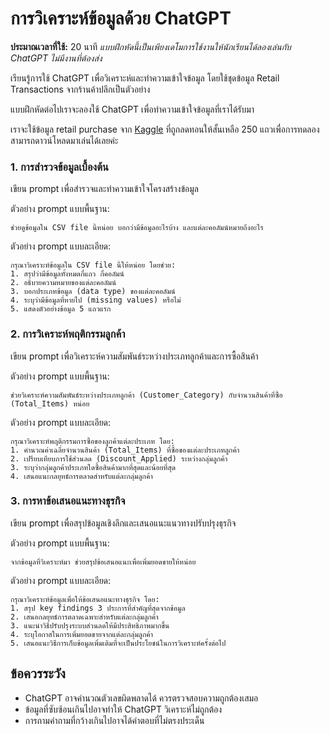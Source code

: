 
# การวิเคราะห์ข้อมูลด้วย ChatGPT

**ประมาณเวลาที่ใช้:** 20 นาที
*แบบฝึกหัดนี้เป็นเพียงเดโมการใช้งานให้นักเรียนได้ลองเล่นกับ ChatGPT ไม่มีงานที่ต้องส่ง*

เรียนรู้การใช้ ChatGPT เพื่อวิเคราะห์และทำความเข้าใจข้อมูล โดยใช้ชุดข้อมูล Retail Transactions จากร้านค้าปลีกเป็นตัวอย่าง

แบบฝึกหัดต่อไปเราจะลองใช้ ChatGPT เพื่อทำความเข้าใจข้อมูลที่เราได้รับมา

เราจะใช้ข้อมูล retail purchase จาก [Kaggle](https://www.kaggle.com/datasets/prasad22/retail-transactions-dataset) ที่ถูกลดทอนให้สั้นเหลือ 250 แถวเพื่อการทดลอง สามารถดาวน์โหลดมาเล่นได้เลยค่ะ

### 1. การสำรวจข้อมูลเบื้องต้น
เขียน prompt เพื่อสำรวจและทำความเข้าใจโครงสร้างข้อมูล

ตัวอย่าง prompt แบบพื้นฐาน:
```
ช่วยดูข้อมูลใน CSV file นี้หน่อย บอกว่ามีข้อมูลอะไรบ้าง และแต่ละคอลัมน์หมายถึงอะไร
```

ตัวอย่าง prompt แบบละเอียด:
```
กรุณาวิเคราะห์ข้อมูลใน CSV file นี้ให้หน่อย โดยช่วย:
1. สรุปว่ามีข้อมูลทั้งหมดกี่แถว กี่คอลัมน์
2. อธิบายความหมายของแต่ละคอลัมน์
3. บอกประเภทข้อมูล (data type) ของแต่ละคอลัมน์
4. ระบุว่ามีข้อมูลที่หายไป (missing values) หรือไม่
5. แสดงตัวอย่างข้อมูล 5 แถวแรก
```

### 2. การวิเคราะห์พฤติกรรมลูกค้า
เขียน prompt เพื่อวิเคราะห์ความสัมพันธ์ระหว่างประเภทลูกค้าและการซื้อสินค้า

ตัวอย่าง prompt แบบพื้นฐาน:
```
ช่วยวิเคราะห์ความสัมพันธ์ระหว่างประเภทลูกค้า (Customer_Category) กับจำนวนสินค้าที่ซื้อ (Total_Items) หน่อย
```

ตัวอย่าง prompt แบบละเอียด:
```
กรุณาวิเคราะห์พฤติกรรมการซื้อของลูกค้าแต่ละประเภท โดย:
1. คำนวณค่าเฉลี่ยจำนวนสินค้า (Total_Items) ที่ซื้อของแต่ละประเภทลูกค้า
2. เปรียบเทียบการใช้ส่วนลด (Discount_Applied) ระหว่างกลุ่มลูกค้า
3. ระบุว่ากลุ่มลูกค้าประเภทใดซื้อสินค้ามากที่สุดและน้อยที่สุด
4. เสนอแนะกลยุทธ์การตลาดสำหรับแต่ละกลุ่มลูกค้า
```

### 3. การหาข้อเสนอแนะทางธุรกิจ
เขียน prompt เพื่อสรุปข้อมูลเชิงลึกและเสนอแนะแนวทางปรับปรุงธุรกิจ

ตัวอย่าง prompt แบบพื้นฐาน:
```
จากข้อมูลที่วิเคราะห์มา ช่วยสรุปข้อเสนอแนะเพื่อเพิ่มยอดขายให้หน่อย
```

ตัวอย่าง prompt แบบละเอียด:
```
กรุณาวิเคราะห์ข้อมูลเพื่อให้ข้อเสนอแนะทางธุรกิจ โดย:
1. สรุป key findings 3 ประการที่สำคัญที่สุดจากข้อมูล
2. เสนอกลยุทธ์การตลาดเฉพาะสำหรับแต่ละกลุ่มลูกค้า
3. แนะนำวิธีปรับปรุงระบบส่วนลดให้มีประสิทธิภาพมากขึ้น
4. ระบุโอกาสในการเพิ่มยอดขายจากแต่ละกลุ่มลูกค้า
5. เสนอแนะวิธีการเก็บข้อมูลเพิ่มเติมที่จะเป็นประโยชน์ในการวิเคราะห์ครั้งต่อไป
```

## ข้อควรระวัง
- ChatGPT อาจคำนวณตัวเลขผิดพลาดได้ ควรตรวจสอบความถูกต้องเสมอ
- ข้อมูลที่ซับซ้อนเกินไปอาจทำให้ ChatGPT วิเคราะห์ไม่ถูกต้อง
- การถามคำถามที่กว้างเกินไปอาจได้คำตอบที่ไม่ตรงประเด็น